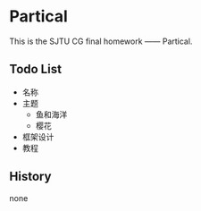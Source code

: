# Partical

This is the SJTU CG final homework —— Partical.  

## Todo List
* 名称
* 主题
  * 鱼和海洋
  * 樱花
* 框架设计
* 教程



##  History

none